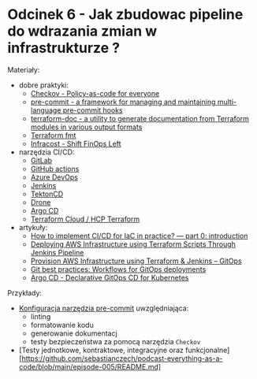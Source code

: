 # Odcinek 6 - Jak zbudowac pipeline do wdrazania zmian w infrastrukturze ?

Materiały:
* dobre praktyki:
  * [Checkov - Policy-as-code for everyone](https://www.checkov.io/)
  * [pre-commit - a framework for managing and maintaining multi-language pre-commit hooks](https://pre-commit.com/)
  * [terraform-doc - a utility to generate documentation from Terraform modules in various output formats](https://github.com/terraform-docs/terraform-docs)
  * [Terraform fmt](https://developer.hashicorp.com/terraform/cli/commands/fmt)
  * [Infracost - Shift FinOps Left](https://www.infracost.io/)
* narzędzia CI/CD:
  * [GitLab](https://about.gitlab.com/)
  * [GitHub actions](https://github.com/features/actions)
  * [Azure DevOps](https://azure.microsoft.com/pl-pl/products/devops)
  * [Jenkins](https://www.jenkins.io/)
  * [TektonCD](https://tekton.dev/)
  * [Drone](https://www.drone.io/)
  * [Argo CD](https://argo-cd.readthedocs.io/en/stable/)
  * [Terraform Cloud / HCP Terraform](https://developer.hashicorp.com/terraform/cloud-docs)
* artykuły:
  * [How to implement CI/CD for IaC in practice? — part 0: introduction](https://medium.com/@l.halicki/how-to-implement-ci-cd-for-iac-in-practice-part-0-introduction-f76b4700818a)
  * [Deploying AWS Infrastructure using Terraform Scripts Through Jenkins Pipeline](https://medium.com/@vaishnavipolichetti/deploying-aws-infrastructure-using-terraform-scripts-through-jenkins-pipeline-3ee596d06aea)
  * [Provision AWS Infrastructure using Terraform & Jenkins – GitOps](https://www.linkedin.com/pulse/provision-aws-infrastructure-using-terraform-jenkins-gitops-sangode/)
  * [Git best practices: Workflows for GitOps deployments](https://developers.redhat.com/articles/2022/07/20/git-workflows-best-practices-gitops-deployments#next_steps)
  * [Argo CD - Declarative GitOps CD for Kubernetes](https://argo-cd.readthedocs.io/en/stable/user-guide/best_practices/)

Przykłady:
* [Konfiguracja narzędzia pre-commit](https://github.com/sebastianczech/k8s-oci-tf-cloud/blob/main/.pre-commit-config.yaml) uwzględniająca:
   * linting 
   * formatowanie kodu
   * generowanie dokumentacj
   * testy bezpieczeństwa za pomocą narzędzia `Checkov`
* [Testy jednotkowe, kontraktowe, integracyjne oraz funkcjonalne][https://github.com/sebastianczech/podcast-everything-as-a-code/blob/main/episode-005/README.md]